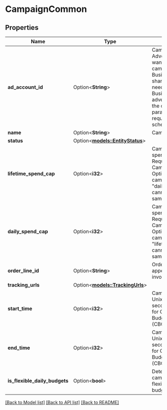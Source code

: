# CampaignCommon

## Properties

Name | Type | Description | Notes
------------ | ------------- | ------------- | -------------
**ad_account_id** | Option<**String**> | Campaign's Advertiser ID. If you want to create a campaign in a Business Account shared account you need to specify the Business Access advertiser ID in both the query path param as well as the request body schema. | [optional]
**name** | Option<**String**> | Campaign name. | [optional]
**status** | Option<[**models::EntityStatus**](EntityStatus.md)> |  | [optional]
**lifetime_spend_cap** | Option<**i32**> | Campaign total spending cap. Required for Campaign Budget Optimization (CBO) campaigns. This and \"daily_spend_cap\" cannot be set at the same time. | [optional]
**daily_spend_cap** | Option<**i32**> | Campaign daily spending cap. Required for Campaign Budget Optimization (CBO) campaigns. This and \"lifetime_spend_cap\" cannot be set at the same time. | [optional]
**order_line_id** | Option<**String**> | Order line ID that appears on the invoice. | [optional]
**tracking_urls** | Option<[**models::TrackingUrls**](TrackingUrls.md)> |  | [optional]
**start_time** | Option<**i32**> | Campaign start time. Unix timestamp in seconds. Only used for Campaign Budget Optimization (CBO) campaigns. | [optional]
**end_time** | Option<**i32**> | Campaign end time. Unix timestamp in seconds. Only used for Campaign Budget Optimization (CBO) campaigns. | [optional]
**is_flexible_daily_budgets** | Option<**bool**> | Determine if a campaign has flexible daily budgets setup. | [optional]

[[Back to Model list]](../README.md#documentation-for-models) [[Back to API list]](../README.md#documentation-for-api-endpoints) [[Back to README]](../README.md)


